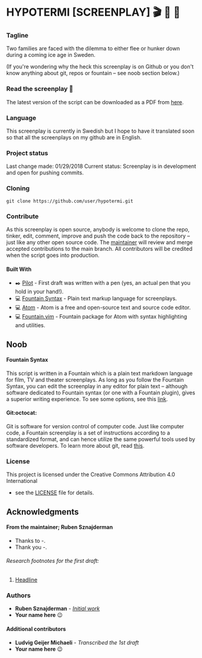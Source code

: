 # HYPOTERMI [SCREENPLAY] :clapper: :movie_camera: :page_with_curl:

### Tagline

Two families are faced with the dilemma to either flee or hunker down during a coming ice age in Sweden. 

(If you're wondering why the heck this screenplay is on Github or you don't know anything about git, repos or fountain – see noob section below.)

### Read the screenplay :page_facing_up:

The latest version of the script can be downloaded as a PDF from [here](https://github.com/user/repo/blob/master/hypotermi.pdf).

### Language
This screenplay is currently in Swedish but I hope to have it translated soon so that all the screenplays on my github are in English. 

### Project status
Last change made: 01/29/2018
Current status: Screenplay is in development and open for pushing commits. 

### Cloning

```
git clone https://github.com/user/hypotermi.git
```

### Contribute
As this screenplay is open source, anybody is welcome to clone the repo, tinker, edit, comment, improve and push the code back to the repository – just like any other open source code. The [maintainer](https://github.com/rubensz) will review and merge accepted contributions to the main branch. All contributors will be credited when the script goes into production. 

#### Built With
* :black_nib: [Pilot](https://www.jetpens.com/Pilot-Metropolitan-Fountain-Pens/ct/1706) - First draft was written with a pen (yes, an actual pen that you hold in your hand!). 
* :computer: [Fountain Syntax](https://fountain.io/syntax) - Plain text markup language for screenplays.
* :computer: [Atom](https://atom.io/) - Atom is a free and open-source text and source code editor.
* :computer: [Fountain.vim](https://atom.io/packages/fountain) - Fountain package for Atom with syntax highlighting and utilities.

## Noob

#### Fountain Syntax
This script is written in a Fountain which is a plain text markdown language for film, TV and theater screenplays. As long as you follow the Fountain Syntax, you can edit the screenplay in any editor for plain text – although software dedicated to Fountain syntax (or one with a Fountain plugin), gives a superior writing experience. To see some options, see this [link](https://fountain.io/apps).

#### Git:octocat:
Git is software for version control of computer code. Just like computer code, a Fountain screenplay is a set of instructions according to a standardized format, and can hence utilize the same powerful tools used by software developers. To learn more about git, read [this](https://medium.freecodecamp.org/what-is-git-and-how-to-use-it-c341b049ae61).

### License

This project is licensed under the Creative Commons Attribution 4.0 International
 - see the [LICENSE](LICENSE) file for details.

## Acknowledgments

#### From the maintainer; Ruben Sznajderman

* Thanks to -.
* Thank you -.

###### Research footnotes for the first draft:

1. [Headline](link)

### Authors
* **Ruben Sznajderman** - [*Initial work*](https://www.dropbox.com/s/firstdrafthere) 
* **Your name here** :wink:

#### Additional contributors
* **Ludvig Geijer Michaeli** - *Transcribed the 1st draft*
* **Your name here** :wink: